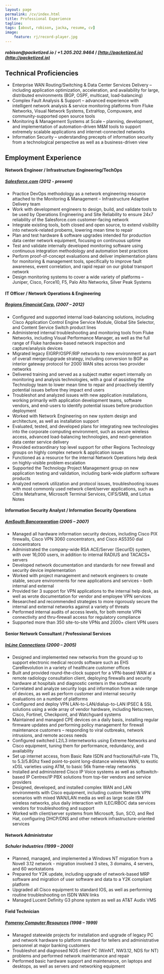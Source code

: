 ```yaml
---
layout: page
permalink: /cv/index.html
title: Professional Experience
tagline:
tags: [about, robison, jacka, resume, cv]
image:
    feature: rj/record-player.jpg
---
```



#### _robison@packetized.io_ / _+1.205.202.9464_ / _[http://packetized.io](http://packetized.io)_

## Technical Proficiencies
  * Enterprise WAN Routing/Switching & Data Center Services Delivery – including application optimization, acceleration, and availability for large, distributed environments (BGP, OSPF, multicast, load-balancing)
  * Complex Fault Analysis & Support – advanced experience with intelligent network analysis & service monitoring platforms from Fluke Networks, Visual Network Systems, ExtraHop, Compuware, and community-supported open source tools
  * Monitoring & Management Systems at Scale – planning, development, and implementation of automation-driven M&M tools to support extremely scalable applications and internet-connected networks
  * Information Security – understanding precepts of information security from a technological perspective as well as a business-driven view

## Employment Experience

#### Network Engineer / Infrastructure Engineering/TechOps

##### [Salesforce.com](http://www.salesforce.com) (2012 - present)
  * Practice DevOps methodology as a network engineering resource attached to the Monitoring & Management – Infrastructure Adaptive Delivery team
  * Work with development engineers to design, build, and validate tools to be used by Operations Engineering and Site Reliability to ensure 24x7 reliability of the Salesforce.com customer-facing network
  * Integrate existing tools, both closed and open source, to extend visibility into network-related probems, lowering mean time to repair
  * Plan and test hardware & software upgrades intended for production data center network equipment, focusing on continuous uptime
  * Test and validate internally developed monitoring software using continuous integration methodology and automation best practices
  * Perform proof-of-concept evaluations and deliver implementation plans for monitoring & management tools, specifically to improve fault awareness, event correlation, and rapid repair on our global transport network
  * Design monitoring systems to cover a wide variety of platforms – Juniper, Cisco, Force10, F5, Palo Alto Networks, Silver Peak Systems

#### IT Officer / Network Operations & Engineering

##### [Regions Financial Corp.](http://www.regions.com) (2007 – 2012)
  * Configured and supported internal load-balancing solutions, including Cisco Application Control Engine Service Module, Global Site Selector, and Content Service Switch product lines
  *  Administered internal troubleshooting and monitoring tools from Fluke Networks, including Visual Performance Manager, as well as the full range of Fluke hardware-based network inspection and capture/analysis devices
  * Migrated legacy EIGRP/OSPF/RIP networks to new environment as part of overall merger/upgrade strategy, including conversion to BGP as interior gateway protocol for 2000 WAN sites across two provider networks
  * Delivered training and served as a subject matter expert internally on monitoring and analysis technologies, with a goal of assisting the Technology team to lower mean time to repair and proactively identify potential issues before they impact end users
  * Troubleshot and analyzed issues with new application installations, working primarily with application development teams, software vendors, and end-users to identify potential issues before production deployment
  * Worked with Network Engineering on new system design and architecture, as well as installation support
  * Evaluated, tested, and developed plans for integrating new technologies into the corporate computing environment, such as secure wireless access, advanced load-balancing technologies, and next-generation data center service delivery
  * Provided extraordinary top level support for other Regions Technology groups on highly complex network & application issues
  * Functioned as a resource for the internal Network Operations help desk on highly-visible problem escalation
  * Supported the Technology Project Management group on new application testing and validation, including bank-wide platform software products
  * Analyzed network utilization and protocol issues, troubleshooting issues with most commonly used network client/server applications, such as Citrix Metaframe, Microsoft Terminal Services, CIFS/SMB, and Lotus Notes

#### Information Security Analyst / Information Security Operations

##### [AmSouth Bancorporation](http://www.regions.com/about_regions/amsouth_info.rf) (2005 – 2007)
  * Managed all hardware information security devices, including Cisco PIX firewalls, Cisco VPN 3060 concentrators, and Cisco AS5350 dial concentrators
  * Administrated the company-wide RSA ACE/Server (SecurID) system, with over 16,000 users, in addition to internal RADIUS and TACACS+ servers
  * Developed network documentation and standards for new firewall and security device implementation
  * Worked with project management and network engineers to create stable, secure environments for new applications and services – both internal and external
  * Provided tier 3 support for VPN applications to the internal help desk, as well as wrote documentation for vendor and employee VPN services
  * Researched and recommended strategies to more rigorously secure the internal and external networks against a variety of threats
  * Performed internal audits of access levels, for both remote VPN connectivity and thru-firewall access for regulatory compliance
  * Supported more than 350 site-to-site VPNs and 2000+ client VPN users

#### Senior Network Consultant / Professional Services

##### [InLine Connections](http://www.inline.com) (2000 – 2005)
  * Designed and implemented new networks from the ground up to support electronic medical records software such as EHS CareRevolution in a variety of healthcare customer offices
  * Built and provided round-the-clock support for a VPN-based WAN at a remote radiology consultation client, deploying firewalls and security hardware at hospitals and diagnostic centers in the southeast
  * Correlated and analyze security logs and information from a wide range of devices, as well as perform customer and internal security evaluations on a number of platforms
  * Configured and deploy VPN LAN-to-LAN/dialup-to-LAN IPSEC & SSL solutions using a wide array of vendor hardware, including Netscreen, Cisco, Fortinet, Checkpoint, and Watchguard systems
  * Maintained and managed CPE devices on a daily basis, installing regular firmware updates and performing policy management for firewall maintenance customers – responding to viral outbreaks, network intrusions, and remote access needs
  * Configured switched L2/L3 internetworks using Extreme Networks and Cisco equipment, tuning them for performance, redundancy, and availability
  * Set up internet access, from Basic Rate ISDN and fractional/full-rate T1s, to 5.3/5.8Ghz fixed point-to-point long-distance wireless WAN, to exotic xDSL varieties using ATM, to basic 56k frame-relay networks
  * Installed and administered Cisco IP Voice systems as well as softswitch- based IP Centrex/IP PBX solutions from top-tier vendors and service providers
  * Designed, developed, and installed complex WAN and LAN environments with Cisco equipment, including custom Network VPN scenarios with mixed WAN/LAN media as well as large scale ISM wireless networks, plus daily interaction with ILEC/RBOC data services vendors for troubleshooting and support
  * Worked with client/server systems from Microsoft, Sun, SCO, and Red Hat, configuring DHCP/DNS and other network infrastructure-oriented services

#### Network Administrator

##### Schuler Industries (1999 – 2000)
  * Planned, managed, and implemented a Windows NT migration from a Novell 3.12 network - migration involved 3 sites, 3 domains, 4 servers, and 60 workstations
  * Prepared for Y2K update, including upgrade of network-based MRP software and migration of user software and data to a Y2K compliant platform
  * Upgraded all Cisco equipment to standard IOS, as well as performing routine troubleshooting on ISDN WAN links
  * Managed Lucent Definity G3 phone system as well as AT&T Audix VMS

#### Field Technician

##### [Pomeroy Computer Resources](http://www.pomeroy.com) (1998 – 1999)
  * Managed statewide projects for installation and upgrade of legacy PC and network hardware to platform standard for tellers and administrative personnel at major banking customers
  * Troubleshot and diagnosed NOS client PC (WinNT, NW3.12, NDS for NT) problems and performed network maintenance and repair
  * Performed basic hardware support and maintenance, on laptops and desktops, as well as servers and networking equipment

